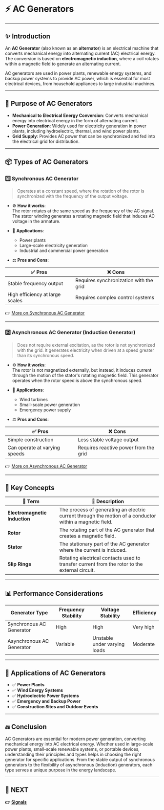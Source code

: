 # ⚡ AC Generators

---

## ✨ Introduction

An **AC Generator** (also known as an **alternator**) is an electrical machine that converts mechanical energy into alternating current (AC) electrical energy. The conversion is based on **electromagnetic induction**, where a coil rotates within a magnetic field to generate an alternating current.

AC generators are used in power plants, renewable energy systems, and backup power systems to provide AC power, which is essential for most electrical devices, from household appliances to large industrial machines.

---

## 🔹 Purpose of AC Generators

- **Mechanical to Electrical Energy Conversion**: Converts mechanical energy into electrical energy in the form of alternating current.
- **Power Generation**: Widely used for electricity generation in power plants, including hydroelectric, thermal, and wind power plants.
- **Grid Supply**: Provides AC power that can be synchronized and fed into the electrical grid for distribution.

---

## 📦 Types of AC Generators

### 1️⃣ **Synchronous AC Generator**

> Operates at a constant speed, where the rotation of the rotor is synchronized with the frequency of the output voltage.

- ⚙️ **How it works**:  
  The rotor rotates at the same speed as the frequency of the AC signal. The stator winding generates a rotating magnetic field that induces AC voltage in the armature.

- 📡 **Applications**:  
  - Power plants  
  - Large-scale electricity generation  
  - Industrial and commercial power generation

- ⚖️ **Pros and Cons**:

| ✅ Pros                           | ❌ Cons                          |
|----------------------------------|----------------------------------|
| Stable frequency output          | Requires synchronization with the grid |
| High efficiency at large scales  | Requires complex control systems |

👉 [More on Synchronous AC Generator](https://us.baritam.click/sweeps20/)

---

### 2️⃣ **Asynchronous AC Generator (Induction Generator)**

> Does not require external excitation, as the rotor is not synchronized with the grid. It generates electricity when driven at a speed greater than its synchronous speed.

- ⚙️ **How it works**:  
  The rotor is not magnetized externally, but instead, it induces current through the motion of the stator's rotating magnetic field. This generator operates when the rotor speed is above the synchronous speed.

- 📡 **Applications**:  
  - Wind turbines  
  - Small-scale power generation  
  - Emergency power supply

- ⚖️ **Pros and Cons**:

| ✅ Pros                           | ❌ Cons                          |
|----------------------------------|----------------------------------|
| Simple construction              | Less stable voltage output      |
| Can operate at varying speeds    | Requires reactive power from the grid |

👉 [More on Asynchronous AC Generator](https://www.electricaleasy.com/2014/12/induction-generator-working.html)

---


## 🧠 Key Concepts

| 🔑 Term                      | 📖 Description                                                                |
|------------------------------|-------------------------------------------------------------------------------|
| **Electromagnetic Induction** | The process of generating an electric current through the motion of a conductor within a magnetic field. |
| **Rotor**                    | The rotating part of the AC generator that creates a magnetic field.           |
| **Stator**                    | The stationary part of the AC generator where the current is induced.         |
| **Slip Rings**                | Rotating electrical contacts used to transfer current from the rotor to the external circuit. |

---

## 📊 Performance Considerations

| Generator Type              | Frequency Stability   | Voltage Stability      | Efficiency             |
|-----------------------------|-----------------------|------------------------|------------------------|
| Synchronous AC Generator    | High                  | High                   | Very high              |
| Asynchronous AC Generator   | Variable              | Unstable under varying loads | Moderate              |


---

## 📌 Applications of AC Generators

- ✅ **Power Plants**  
- ✅ **Wind Energy Systems**  
- ✅ **Hydroelectric Power Systems**  
- ✅ **Emergency and Backup Power**  
- ✅ **Construction Sites and Outdoor Events**

---

## 🔚 Conclusion

AC Generators are essential for modern power generation, converting mechanical energy into AC electrical energy. Whether used in large-scale power plants, small-scale renewable systems, or portable devices, understanding their principles and types helps in choosing the right generator for specific applications. From the stable output of synchronous generators to the flexibility of asynchronous (induction) generators, each type serves a unique purpose in the energy landscape.

---

## 🔹 NEXT  
**👉 [Signals](../../../Signal_Processing/Signals)**  
